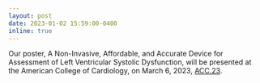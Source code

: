 ```yaml
---
layout: post
date: 2023-01-02 15:59:00-0400
inline: true
---
```


Our poster, A Non-Invasive, Affordable, and Accurate Device for Assessment of Left Ventricular Systolic Dysfunction, will be presented at the American College of Cardiology, on March 6, 2023, [ACC.23](https://www.abstractsonline.com/pp8/#!/10674/session/1150).
